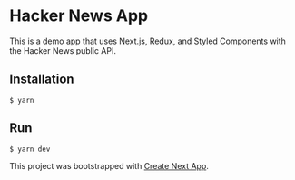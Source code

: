 # Hacker News App

This is a demo app that uses Next.js, Redux, and Styled Components with the Hacker News public API.

## Installation
```shell
$ yarn
```

## Run
```shell
$ yarn dev
```

This project was bootstrapped with [Create Next App](https://github.com/segmentio/create-next-app).